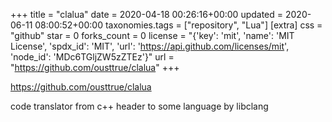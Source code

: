 +++
title = "clalua"
date = 2020-04-18 00:26:16+00:00
updated = 2020-06-11 08:00:52+00:00
taxonomies.tags = ["repository", "Lua"]
[extra]
css = "github"
star = 0
forks_count = 0
license = "{'key': 'mit', 'name': 'MIT License', 'spdx_id': 'MIT', 'url': 'https://api.github.com/licenses/mit', 'node_id': 'MDc6TGljZW5zZTEz'}"
url = "https://github.com/ousttrue/clalua"
+++

<https://github.com/ousttrue/clalua>

code translator from c++ header to some language by libclang
